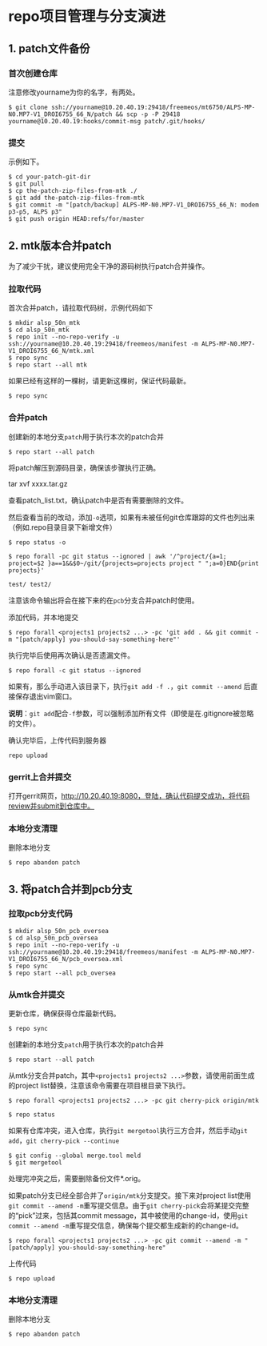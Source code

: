 # repo项目管理与分支演进

## 1. patch文件备份

### 首次创建仓库

注意修改yourname为你的名字，有两处。
```
$ git clone ssh://yourname@10.20.40.19:29418/freemeos/mt6750/ALPS-MP-N0.MP7-V1_DROI6755_66_N/patch && scp -p -P 29418 yourname@10.20.40.19:hooks/commit-msg patch/.git/hooks/
```

### 提交

示例如下。

```
$ cd your-patch-git-dir
$ git pull
$ cp the-patch-zip-files-from-mtk ./
$ git add the-patch-zip-files-from-mtk
$ git commit -m "[patch/backup] ALPS-MP-N0.MP7-V1_DROI6755_66_N: modem p3-p5, ALPS p3"
$ git push origin HEAD:refs/for/master
```

## 2. mtk版本合并patch

为了减少干扰，建议使用完全干净的源码树执行patch合并操作。

### 拉取代码

首次合并patch，请拉取代码树，示例代码如下

```
$ mkdir alsp_50n_mtk
$ cd alsp_50n_mtk
$ repo init --no-repo-verify -u ssh://yourname@10.20.40.19:29418/freemeos/manifest -m ALPS-MP-N0.MP7-V1_DROI6755_66_N/mtk.xml
$ repo sync
$ repo start --all mtk
```

如果已经有这样的一棵树，请更新这棵树，保证代码最新。

```
$ repo sync
```

### 合并patch

创建新的本地分支`patch`用于执行本次的patch合并
```
$ repo start --all patch
```

将patch解压到源码目录，确保该步骤执行正确。

tar xvf xxxx.tar.gz

查看patch_list.txt，确认patch中是否有需要删除的文件。


然后查看当前的改动，添加`-o`选项，如果有未被任何git仓库跟踪的文件也列出来（例如.repo目录目录下新增文件）
```
$ repo status -o
```

```
$ repo forall -pc git status --ignored | awk '/^project/{a=1; project=$2 }a==1&&$0~/git/{projects=projects project " ";a=0}END{print projects}'

test/ test2/
```
注意该命令输出将会在接下来的在`pcb`分支合并patch时使用。

添加代码，并本地提交
```
$ repo forall <projects1 projects2 ...> -pc 'git add . && git commit -m "[patch/apply] you-should-say-something-here"'
```

执行完毕后使用再次确认是否遗漏文件。
```
$ repo forall -c git status --ignored
```

如果有，那么手动进入该目录下，执行`git add -f .`，`git commit --amend` 后直接保存退出vim窗口。

**说明**：`git add`配合`-f`参数，可以强制添加所有文件（即使是在.gitignore被忽略的文件）。

确认完毕后，上传代码到服务器
```
repo upload
```
### gerrit上合并提交

打开gerrit网页，http://10.20.40.19:8080，登陆，确认代码提交成功，将代码review并submit到仓库中。

### 本地分支清理

删除本地分支
```
$ repo abandon patch
```

## 3. 将patch合并到pcb分支

### 拉取pcb分支代码

```
$ mkdir alsp_50n_pcb_oversea
$ cd alsp_50n_pcb_oversea
$ repo init --no-repo-verify -u ssh://yourname@10.20.40.19:29418/freemeos/manifest -m ALPS-MP-N0.MP7-V1_DROI6755_66_N/pcb_oversea.xml
$ repo sync
$ repo start --all pcb_oversea
```

### 从mtk合并提交

更新仓库，确保获得仓库最新代码。

```
$ repo sync
```

创建新的本地分支`patch`用于执行本次的patch合并
```
$ repo start --all patch
```

从mtk分支合并patch，其中`<projects1 projects2 ...>`参数，请使用前面生成的project list替换，注意该命令需要在项目根目录下执行。
```
$ repo forall <projects1 projects2 ...> -pc git cherry-pick origin/mtk
```

```
$ repo status
```
如果有仓库冲突，进入仓库，执行`git mergetool`执行三方合并，然后手动`git add`，`git cherry-pick --continue`

```
$ git config --global merge.tool meld
$ git mergetool
```

处理完冲突之后，需要删除备份文件*.orig。

如果patch分支已经全部合并了`origin/mtk`分支提交。接下来对project list使用`git commit --amend -m`重写提交信息。由于`git cherry-pick`会将某提交完整的“pick”过来，包括其commit message，其中被使用的change-id，使用`git commit --amend -m`重写提交信息，确保每个提交都生成新的的change-id。

```
$ repo forall <projects1 projects2 ...> -pc git commit --amend -m "[patch/apply] you-should-say-something-here"
```

上传代码
```
$ repo upload
```

### 本地分支清理

删除本地分支
```
$ repo abandon patch
```

